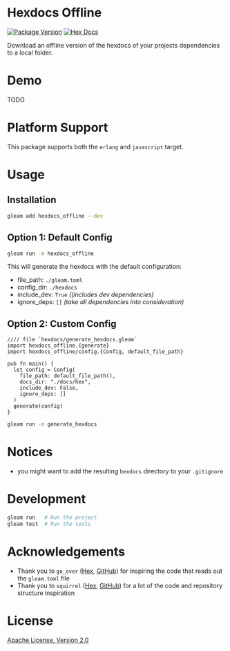 # Hexdocs Offline

[![Package Version](https://img.shields.io/hexpm/v/hexdocs_offline)](https://hex.pm/packages/hexdocs_offline)
[![Hex Docs](https://img.shields.io/badge/hex-docs-ffaff3)](https://hexdocs.pm/hexdocs_offline/)

Download an offline version of the hexdocs of your projects dependencies to a local folder.

# Demo

TODO

# Platform Support

This package supports both the `erlang` and `javascript` target.

# Usage

## Installation
```sh
gleam add hexdocs_offline --dev
```

## Option 1: Default Config
```sh
gleam run -m hexdocs_offline
```

This will generate the hexdocs with the default configuration:
- file_path: `./gleam.toml`
- config_dir: `./hexdocs`
- include_dev: `True` *((includes dev dependencies)*
- ignore_deps: `[]` *(take all dependencies into consideration)*

## Option 2: Custom Config
```gleam
//// file `hexdocs/generate_hexdocs.gleam`
import hexdocs_offline.{generate}
import hexdocs_offline/config.{Config, default_file_path}

pub fn main() {
  let config = Config(
    file_path: default_file_path(),
    docs_dir: "./docs/hex",
    include_dev: False,
    ignore_deps: []
  )
  generate(config)
}
```

```sh
gleam run -m generate_hexdocs
```

# Notices
- you might want to add the resulting `hexdocs` directory to your `.gitignore`

# Development

```sh
gleam run   # Run the project
gleam test  # Run the tests
```

# Acknowledgements

- Thank you to `go_over` ([Hex](https://hex.pm/packages/go_over), [GitHub](https://github.com/bwireman/go-over)) for inspiring the code that reads out the `gleam.toml` file
- Thank you to `squirrel` ([Hex](https://hex.pm/packages/squirrel), [GitHub](https://github.com/giacomocavalieri/squirrel)) for a lot of the code and repository structure inspiration

# License
[Apache License, Version 2.0](./LICENSE)

